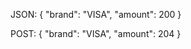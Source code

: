JSON:
{
    "brand": "VISA", 
    "amount": 200
}

POST:
{
    "brand": "VISA", 
    "amount": 204
}
